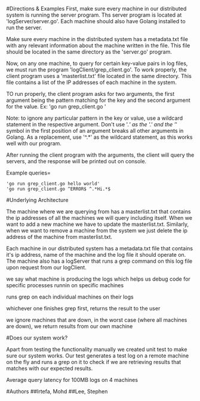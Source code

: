 #Directions & Examples
First, make sure every machine in our distributed system is running the server program. Ths server program is located at 'logServer/server.go'. Each machine should also have Golang installed to run the server.

Make sure every machine in the distributed system has a metadata.txt file with any relevant information about the machine written in the file. This file should be located in the same directory as the 'server.go' program.

Now, on any one machine, to query for certain key-value pairs in log files, we must run the program 'logClient/grep_client.go'. To work properly, the client program uses a 'masterlist.txt' file located in the same directory. This file contains a list of the IP addresses of each machine in the system.

TO run properly, the client program asks for two arguments, the first argument being the pattern matching for the key and the second argument for the value.
Ex: 'go run grep_client.go <keyPattern> <valuePattern>'

Note: to ignore any particular pattern in the key or value, use a wildcard statement in the respective argument. Don't use '.*' as the '.' and the '*' symbol in the first position of an argument breaks all other arguments in Golang. As a replacement, use '^.*' as the wildcard statement, as this works well with our program.

After running the client program with the arguments, the client will query the servers, and the response will be printed out on console.

Example queries=
```
'go run grep_client.go hello world'
'go run grep_client.go ^ERROR$ ^.*Hi.*$
```
#Underlying Architecture

The machine where we are querying from has a masterlist.txt that contains the ip addresses of all the machines we will query including itself. When we want to add a new machine we have to update the masterlist.txt. Similarly, when we want to remove a machine from the system we just delete the ip address of the machine from masterlist.txt.

Each machine in our distributed system has a metadata.txt file that contains it's ip address, name of the machine and the log file it should operate on. The machine also has a logServer that runs a grep command on this log file upon request from our logClient.

we say what machine is producing the logs which helps us debug code for specific processes runnin on specific machines

runs grep on each individual machines on their logs

whichever one finishes grep first, returns the result to the user

we ignore machines that are down, in the worst case (where all machines are down), we return results from our own machine

#Does our system work?

Apart from testing the functionality manually we created unit test to make sure our system works. Our test generates a test log on a remote machine on the fly and runs a grep on it to check if we are retrieving results that matches with our expected results. 

Average query latency for 100MB logs on 4 machines

#Authors
##Irtefa, Mohd
##Lee, Stephen
